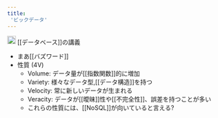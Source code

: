 ```yaml
---
title:
 'ビックデータ'
---
```


<img src='https://scrapbox.io/api/pages/blu3mo-public/情報科学の達人/icon' alt='情報科学の達人.icon' height="19.5"/> [[データベース]]の講義
- まあ[[バズワード]]
- 性質 (4V)
    - Volume: データ量が[[指数関数]]的に増加
    - Variety: 様々なデータ型,[[データ構造]]を持つ
    - Velocity: 常に新しいデータが生まれる
    - Veracity: データが[[曖昧]]性や[[不完全性]]、誤差を持つことが多い
    - これらの性質には、[[NoSQL]]が向いていると言える?